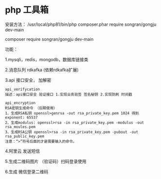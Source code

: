 # php 工具箱
安装方法：
/usr/local/php81/bin/php composer.phar require songran/gongju dev-main

composer require songran/gongju dev-main

功能：

1.mysqli，redis，mongodb，数据库链接类 

2.消息队列 rdkafka (依赖rdkafka扩展) 

3.api 接口安全， 加解密

	api_verifycation
	描述：api接口安全 验证接口 1.实现业务验签 签名秘钥 2.实现防刷 时间戳

	api_encryption
	RSA密钥生成命令 （后期使用）
	1、生成RSA私钥 openssl>genrsa -out rsa_private_key.pem 1024 得到exponent: 65537
	2、生成modulus: openssl>rsa -in rsa_private_key.pem -modulus -out rsa_moules.pem
	3、生成RSA公钥 openssl>rsa -in rsa_private_key.pem -pubout -out rsa_public_key.pem
	注意：“>”符号后面的才是需要输入的命令。


4.阿里云 发送短信

5.生成二维码图片 （验证码）扫码登录使用

6.生成 微信登录二维码

